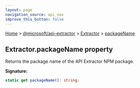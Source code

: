 ```yaml
---
layout: page
navigation_source: api_nav
improve_this_button: false
---
```



[Home](./index.md) &gt; [@microsoft/api-extractor](./api-extractor.md) &gt; [Extractor](./api-extractor.extractor.md) &gt; [packageName](./api-extractor.extractor.packagename.md)

## Extractor.packageName property

Returns the package name of the API Extractor NPM package.

<b>Signature:</b>

```typescript
static get packageName(): string;
```
